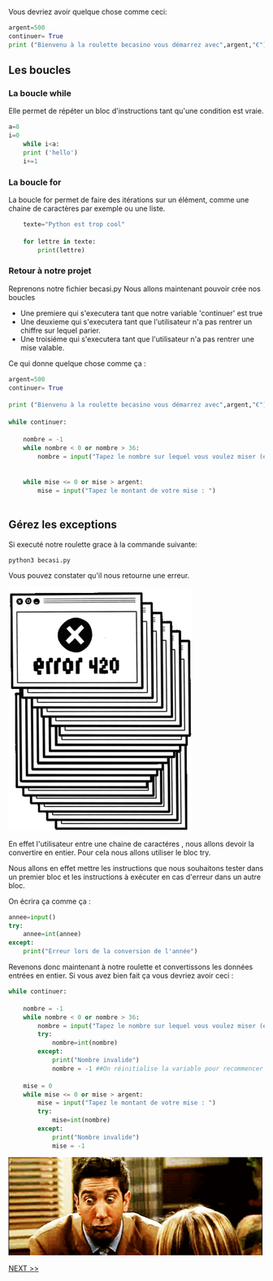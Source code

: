 Vous devriez avoir quelque chose comme ceci:

``` py
argent=500
continuer= True
print ("Bienvenu à la roulette becasino vous démarrez avec",argent,"€")

```

## Les boucles 
### La boucle while 
Elle permet de répéter un bloc d'instructions tant qu'une condition est vraie.
``` py
a=8
i=0
    while i<a:
    print ('hello')
    i+=1
```
### La boucle for
La boucle for permet de faire des itérations sur un élément, comme une chaine de caractères par exemple ou une liste.
``` py
    texte="Python est trop cool"

    for lettre in texte:
        print(lettre)
```
### Retour à notre projet
Reprenons notre fichier becasi.py 
Nous allons maintenant pouvoir crée nos boucles 
 - Une premiere qui s'executera tant que notre variable 'continuer' est true 
 - Une deuxieme qui s'executera tant que l'utilisateur n'a pas rentrer un chiffre sur lequel parier.
 - Une troisiéme qui s'executera tant que l'utilisateur n'a pas rentrer une mise valable. 

 Ce qui donne quelque chose comme ça : 
``` py
argent=500
continuer= True

print ("Bienvenu à la roulette becasino vous démarrez avec",argent,"€")

while continuer:

    nombre = -1
    while nombre < 0 or nombre > 36:
        nombre = input("Tapez le nombre sur lequel vous voulez miser (entre 0 et 36) : ")
    

    while mise <= 0 or mise > argent:
        mise = input("Tapez le montant de votre mise : ")
    
``` 
## Gérez les exceptions
Si executé notre roulette grace à la commande suivante: 

    python3 becasi.py 

Vous pouvez constater qu'il nous retourne une erreur. 

   ![Le python te félicite](assets/420.gif)

En effet l'utilisateur entre une chaine de caractéres , nous allons devoir la convertire en entier. Pour cela nous allons utiliser le bloc try.

Nous allons en effet mettre les instructions que nous souhaitons tester dans un premier bloc et les instructions à exécuter en cas d'erreur dans un autre bloc.

On écrira ça comme ça : 
``` py
annee=input()
try:
    annee=int(annee)
except:
    print("Erreur lors de la conversion de l'année")
``` 
 Revenons donc maintenant à notre roulette et convertissons les données entrées en entier. 
 Si vous avez  bien fait ça vous devriez avoir ceci : 
``` py
while continuer:

    nombre = -1
    while nombre < 0 or nombre > 36:
        nombre = input("Tapez le nombre sur lequel vous voulez miser (entre 0 et 36) : ")
        try:
            nombre=int(nombre)
        except:
            print("Nombre invalide")
            nombre = -1 ##On réinitialise la variable pour recommencer la boucle
        
    mise = 0
    while mise <= 0 or mise > argent:
        mise = input("Tapez le montant de votre mise : ")
        try:
            mise=int(nombre)
        except:
            print("Nombre invalide")
            mise = -1  
```  
  ![Le python te félicite](assets/compris.gif)

 <a href="python3.md">NEXT >> </a>